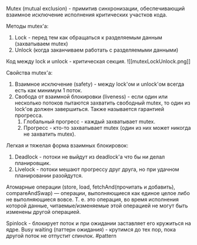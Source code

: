 Mutex (mutual exclusion) - примитив синхронизации, обеспечивающий взаимное исключение исполнения критических участков кода.

Методы mutex'a:
1. Lock - перед тем как обращаться к разделяемым данным (захватываем mutex)
2. Unlock (когда заканчиваем работать с разделяемыми данными)

Код между lock и unlock - критическая секция.
![[mutexLockUnlock.png]]

Свойства mutex'a:
1. Взаимное исключение (safety) - между lock'ом и unlock'ом всегда есть как минимум 1 поток.
2. Свобода от взаимной блокировки (liveness) - если один или несколько потоков пытаются захватить свободный mutex, то один из lock'ов должен завершиться. Также называется гарантией прогресса.
	1. Глобальный прогресс - каждый захватывает mutex.
	2. Прогресс - кто-то захватывает mutex (один из них может никогда не захватить mutex).

Легкая и тяжелая форма взаимных блокировок:
1. Deadlock - потоки не выйдут из deadlock'a что бы ни делал планировщик.
2. Livelock - потоки мешают прогрессу друг друга, но при удачном планировании разойдутся.

Атомарные операции (store, load, fetchAnd(прочитать и добавить), compareAndSwap) — операции, выполняющиеся как единое целое либо не выполняющиеся вовсе. Т. е. это операция, во время исполнения которой данные, читаемые/изменяемые этой операцией не могут быть изменены другой операцией.

Spinlock - блокирует поток и при ожидании заставляет его кружиться на ядре.
Busy waiting (паттерн ожидания) - крутимся до тех пор, пока другой поток не отпустит спинлок. #pattern
